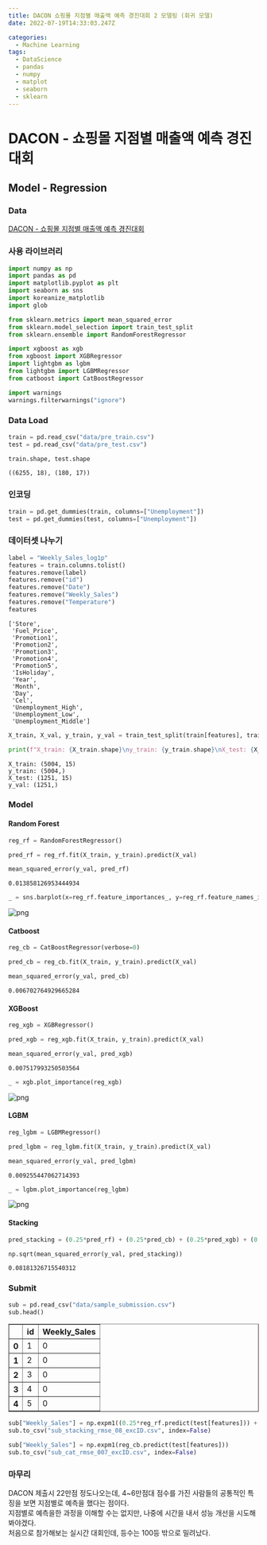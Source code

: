 ```yaml
---
title: DACON 쇼핑몰 지점별 매출액 예측 경진대회 2 모델링 (회귀 모델)
date: 2022-07-19T14:33:03.247Z

categories:
  - Machine Learning
tags:
  - DataScience
  - pandas
  - numpy
  - matplot
  - seaborn
  - sklearn
---
```


# DACON - 쇼핑몰 지점별 매출액 예측 경진대회
## Model - Regression
### Data
[DACON - 쇼핑몰 지점별 매출액 예측 경진대회](https://dacon.io/competitions/official/235942/data)

### 사용 라이브러리


```python
import numpy as np
import pandas as pd
import matplotlib.pyplot as plt
import seaborn as sns
import koreanize_matplotlib
import glob

from sklearn.metrics import mean_squared_error
from sklearn.model_selection import train_test_split
from sklearn.ensemble import RandomForestRegressor

import xgboost as xgb
from xgboost import XGBRegressor
import lightgbm as lgbm
from lightgbm import LGBMRegressor
from catboost import CatBoostRegressor

import warnings
warnings.filterwarnings("ignore")
```

### Data Load


```python
train = pd.read_csv("data/pre_train.csv")
test = pd.read_csv("data/pre_test.csv")

train.shape, test.shape
```




    ((6255, 18), (180, 17))



### 인코딩


```python
train = pd.get_dummies(train, columns=["Unemployment"])
test = pd.get_dummies(test, columns=["Unemployment"])
```

### 데이터셋 나누기


```python
label = "Weekly_Sales_log1p"
features = train.columns.tolist()
features.remove(label)
features.remove("id")
features.remove("Date")
features.remove("Weekly_Sales")
features.remove("Temperature")
features
```




    ['Store',
     'Fuel_Price',
     'Promotion1',
     'Promotion2',
     'Promotion3',
     'Promotion4',
     'Promotion5',
     'IsHoliday',
     'Year',
     'Month',
     'Day',
     'Cel',
     'Unemployment_High',
     'Unemployment_Low',
     'Unemployment_Middle']




```python
X_train, X_val, y_train, y_val = train_test_split(train[features], train[label], test_size=0.2)

print(f"X_train: {X_train.shape}\ny_train: {y_train.shape}\nX_test: {X_val.shape}\ny_val: {y_val.shape}")
```

    X_train: (5004, 15)
    y_train: (5004,)
    X_test: (1251, 15)
    y_val: (1251,)
    

### Model
#### Random Forest


```python
reg_rf = RandomForestRegressor()

pred_rf = reg_rf.fit(X_train, y_train).predict(X_val)

mean_squared_error(y_val, pred_rf)
```




    0.013858126953444934




```python
_ = sns.barplot(x=reg_rf.feature_importances_, y=reg_rf.feature_names_in_)
```


    
![png](/assets/images/sourceImg/sale_forecast_shopping_mall_model_files/sale_forecast_shopping_mall_model_11_0.png)
    


#### Catboost


```python
reg_cb = CatBoostRegressor(verbose=0)

pred_cb = reg_cb.fit(X_train, y_train).predict(X_val)

mean_squared_error(y_val, pred_cb)
```




    0.006702764929665284



#### XGBoost


```python
reg_xgb = XGBRegressor()

pred_xgb = reg_xgb.fit(X_train, y_train).predict(X_val)

mean_squared_error(y_val, pred_xgb)
```




    0.007517993250503564




```python
_ = xgb.plot_importance(reg_xgb)
```


    
![png](/assets/images/sourceImg/sale_forecast_shopping_mall_model_files/sale_forecast_shopping_mall_model_16_0.png)
    


#### LGBM


```python
reg_lgbm = LGBMRegressor()

pred_lgbm = reg_lgbm.fit(X_train, y_train).predict(X_val)

mean_squared_error(y_val, pred_lgbm)
```




    0.009255447062714393




```python
_ = lgbm.plot_importance(reg_lgbm)
```


    
![png](/assets/images/sourceImg/sale_forecast_shopping_mall_model_files/sale_forecast_shopping_mall_model_19_0.png)
    


#### Stacking


```python
pred_stacking = (0.25*pred_rf) + (0.25*pred_cb) + (0.25*pred_xgb) + (0.25*pred_lgbm)

np.sqrt(mean_squared_error(y_val, pred_stacking))
```




    0.08181326715540312



### Submit


```python
sub = pd.read_csv("data/sample_submission.csv")
sub.head()
```




<div>
<style scoped>
    .dataframe tbody tr th:only-of-type {
        vertical-align: middle;
    }

    .dataframe tbody tr th {
        vertical-align: top;
    }

    .dataframe thead th {
        text-align: right;
    }
</style>
<table border="1" class="dataframe">
  <thead>
    <tr style="text-align: right;">
      <th></th>
      <th>id</th>
      <th>Weekly_Sales</th>
    </tr>
  </thead>
  <tbody>
    <tr>
      <th>0</th>
      <td>1</td>
      <td>0</td>
    </tr>
    <tr>
      <th>1</th>
      <td>2</td>
      <td>0</td>
    </tr>
    <tr>
      <th>2</th>
      <td>3</td>
      <td>0</td>
    </tr>
    <tr>
      <th>3</th>
      <td>4</td>
      <td>0</td>
    </tr>
    <tr>
      <th>4</th>
      <td>5</td>
      <td>0</td>
    </tr>
  </tbody>
</table>
</div>




```python
sub["Weekly_Sales"] = np.expm1((0.25*reg_rf.predict(test[features])) + (0.25*reg_cb.predict(test[features])) + (0.25*reg_xgb.predict(test[features])) + (0.25*reg_lgbm.predict(test[features])))
sub.to_csv("sub_stacking_rmse_08_excID.csv", index=False)
```


```python
sub["Weekly_Sales"] = np.expm1(reg_cb.predict(test[features]))
sub.to_csv("sub_cat_rmse_007_excID.csv", index=False)
```

### 마무리
DACON 제출시 22만점 정도나오는데, 4~6만점대 점수를 가진 사람들의 공통적인 특징을 보면 지점별로 예측을 했다는 점이다.  
지점별로 예측을한 과정을 이해할 수는 없지만, 나중에 시간을 내서 성능 개선을 시도해봐야겠다.  
처음으로 참가해보는 실시간 대회인데, 등수는 100등 밖으로 밀려났다.